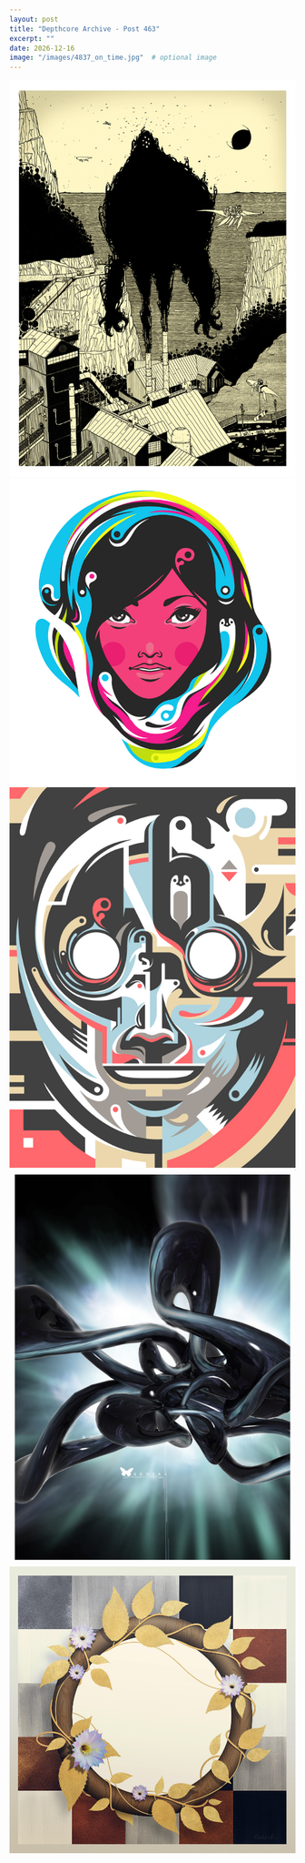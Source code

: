 ```yaml
---
layout: post
title: "Depthcore Archive - Post 463"
excerpt: ""
date: 2026-12-16
image: "/images/4837_on_time.jpg"  # optional image
---
```


<img src="/images/4837_on_time.jpg">
<img src="/images/4838_cmyk_girl.jpg" alt="4838_cmyk_girl.jpg"/>
<img src="/images/4839_mask.jpg" alt="4839_mask.jpg"/>
<img src="/images/484.jpg" alt="484.jpg"/>
<img src="/images/4840_a_serene_fall.jpg" alt="4840_a_serene_fall.jpg"/>
